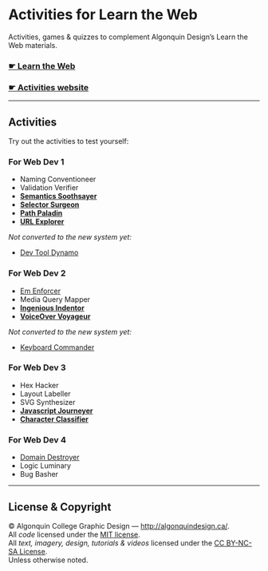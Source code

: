# Activities for Learn the Web

Activities, games & quizzes to complement Algonquin Design’s Learn the Web materials.

### [☛ Learn the Web](http://learn-the-web.algonquindesign.ca/)
### [☛ Activities website](http://activities.learn-the-web.algonquindesign.ca/)

---

## Activities

Try out the activities to test yourself:

### For Web Dev 1

- Naming Conventioneer
- Validation Verifier
- [**Semantics Soothsayer**](http://activities.learn-the-web.algonquindesign.ca/semantics-soothsayer/)
- [**Selector Surgeon**](http://activities.learn-the-web.algonquindesign.ca/selector-surgeon/)
- [**Path Paladin**](http://activities.learn-the-web.algonquindesign.ca/path-paladin/)
- [**URL Explorer**](http://activities.learn-the-web.algonquindesign.ca/url-explorer/)

*Not converted to the new system yet:*

- [Dev Tool Dynamo](http://thomasjbradley.github.io/dev-tool-dynamo/)

### For Web Dev 2

- [Em Enforcer](http://activities.learn-the-web.algonquindesign.ca/em-enforcer/)
- Media Query Mapper
- [**Ingenious Indentor**](http://activities.learn-the-web.algonquindesign.ca/ingenious-indentor/)
- [**VoiceOver Voyageur**](http://activities.learn-the-web.algonquindesign.ca/voiceover-voyageur/)

*Not converted to the new system yet:*

- [Keyboard Commander](http://thomasjbradley.github.io/keyboard-commander/)

### For Web Dev 3

- Hex Hacker
- Layout Labeller
- SVG Synthesizer
- [**Javascript Journeyer**](http://activities.learn-the-web.algonquindesign.ca/javascript-journeyer/)
- [**Character Classifier**](http://activities.learn-the-web.algonquindesign.ca/character-classifier/)

### For Web Dev 4

- [Domain Destroyer](http://activities.learn-the-web.algonquindesign.ca/domain-destroyer/)
- Logic Luminary
- Bug Basher

---

## License & Copyright

© Algonquin College Graphic Design — <http://algonquindesign.ca/>.<br>
All *code* licensed under the [MIT license](LICENSE).<br>
All *text, imagery, design, tutorials & videos* licensed under the [CC BY-NC-SA License](http://creativecommons.org/licenses/by-nc-sa/4.0/).<br>
Unless otherwise noted.
